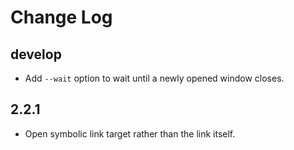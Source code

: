 
Change Log
==========================

develop
--------------------------

- Add `--wait` option to wait until a newly opened window closes.


2.2.1
--------------------------

- Open symbolic link target rather than the link itself.
